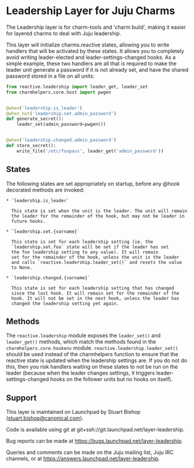 # Leadership Layer for Juju Charms

The Leadership layer is for charm-tools and 'charm build', making it
easier for layered charms to deal with Juju leadership.

This layer will initialize charms.reactive states, allowing you to
write handlers that will be activated by these states. It allows you
to completely avoid writing leader-elected and leader-settings-changed
hooks. As a simple example, these two handlers are all that is required
to make the leader unit generate a password if it is not already set,
and have the shared password stored in a file on all units:

```python
from reactive.leadership import leader_get, leader_set
from charmhelpers.core.host import pwgen


@when('leadership.is_leader')
@when_not('leadership.set.admin_password')
def generate_secret():
    leader_set(admin_password=pwgen())


@when('leadership.changed.admin_password')
def store_secret():
    write_file('/etc/foopass', leader_get('admin_password'))
```


## States

The following states are set appropriately on startup, before any @hook
decorated methods are invoked:

    * `leadership.is_leader`

      This state is set when the unit is the leader. The unit will remain
      the leader for the remainder of the hook, but may not be leader in
      future hooks.
    
    * `leadership.set.{varname}`

      This state is set for each leadership setting (ie. the
      `leadership.set.foo` state will be set if the leader has set
      the foo leadership setting to any value). It will remain
      set for the remainder of the hook, unless the unit is the leader
      and calls `reactive.leadership.leader_set()` and resets the value
      to None.

    * `leadership.changed.{varname}`

      This state is set for each leadership setting that has changed
      since the last hook. It will remain set for the remainder of the
      hook. It will not be set in the next hook, unless the leader has
      changed the leadership setting yet again.


## Methods

The `reactive.leadership` module exposes the `leader_set()` and
`leader_get()` methods, which match the methods found in the
`charmhelpers.core.hookenv` module. `reactive.leadership.leader_set()`
should be used instead of the charmhelpers function to ensure that
the reactive state is updated when the leadership settings are. If you
do not do this, then you risk handlers waiting on these states to not
be run on the leader (because when the leader changes settings, it 
triggers leader-settings-changed hooks on the follower units but
no hooks on itself).


## Support

This layer is maintained on Launchpad by
Stuart Bishop (stuart.bishop@canonical.com).

Code is available using git at git+ssh://git.launchpad.net/layer-leadership.

Bug reports can be made at https://bugs.launchpad.net/layer-leadership.

Queries and comments can be made on the Juju mailing list, Juju IRC
channels, or at https://answers.launchpad.net/layer-leadership.
